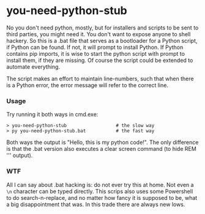 # you-need-python-stub

No you don't need python, mostly, but for installers and scripts to be sent to third parties, 
you might need it. You don't want to expose anyone to shell hackery. So this is a .bat file that 
serves as a bootloader for a Python script, if Python can be found. If not, it will prompt to 
install Python. If Python contains pip imports, it is wise to start the python script with prompt 
to install them, if they are missing. Of course the script could be extended to automate everything. 

The script makes an effort to maintain line-numbers, such that when there is a Python error, the 
error message will refer to the correct line. 

### Usage

Try running it both ways in cmd.exe:

    > you-need-python-stub                  # the slow way
    > py you-need-python-stub.bat           # the fast way

Both ways the output is "Hello, this is my python code!". The only difference is that the .bat 
version also executes a clear screen command (to hide REM ''' output). 

### WTF

All I can say about .bat hacking is: do not ever try this at home. Not even a `\n` character can 
be typed directly. This scrips also uses some Powershell to do search-n-replace, and no matter how 
fancy it is supposed to be, what a big disappointment that was. In this trade there are always new 
lows. 
